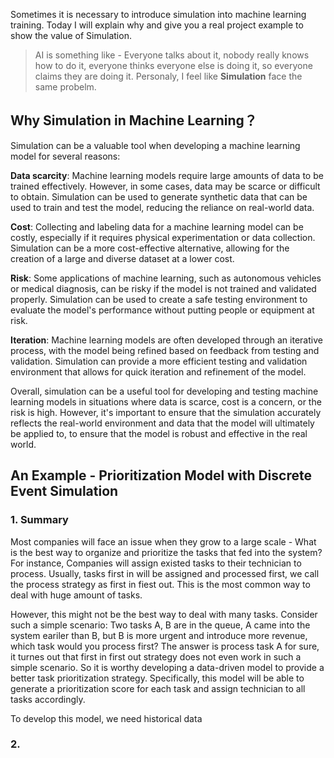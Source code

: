 Sometimes it is necessary to introduce simulation into machine learning training. 
Today I will explain why and give you a real project example to show the value of Simulation.
> AI is something like - Everyone talks about it, nobody really knows how to do it, everyone thinks everyone else is doing it, so everyone claims they are doing it.
> Personaly, I feel like **Simulation** face the same probelm.


## Why Simulation in Machine Learning？
Simulation can be a valuable tool when developing a machine learning model for several reasons:

**Data scarcity**: Machine learning models require large amounts of data to be trained effectively. 
However, in some cases, data may be scarce or difficult to obtain. 
Simulation can be used to generate synthetic data that can be used to train and test the model, 
reducing the reliance on real-world data.

**Cost**: Collecting and labeling data for a machine learning model can be costly, 
especially if it requires physical experimentation or data collection. 
Simulation can be a more cost-effective alternative, 
allowing for the creation of a large and diverse dataset at a lower cost.

**Risk**: Some applications of machine learning, such as autonomous vehicles or medical diagnosis, 
can be risky if the model is not trained and validated properly. 
Simulation can be used to create a safe testing environment to evaluate the model's performance without putting people or equipment at risk.

**Iteration**: Machine learning models are often developed through an iterative process, 
with the model being refined based on feedback from testing and validation. 
Simulation can provide a more efficient testing and validation environment that allows for quick iteration and refinement of the model.

Overall, simulation can be a useful tool for developing and testing machine learning models in situations where data is scarce, cost is a concern, 
or the risk is high. However, it's important to ensure that the simulation accurately reflects the real-world environment and data 
that the model will ultimately be applied to, to ensure that the model is robust and effective in the real world.

## An Example - Prioritization Model with Discrete Event Simulation
### 1. Summary
Most companies will face an issue when they grow to a large scale - What is the best way to organize and prioritize the tasks that fed into the system? 
For instance, Companies will assign existed tasks to their technician to process. Usually, tasks first in will be assigned and processed first, 
we call the process strategy as first in fiest out. This is the most common way to deal with huge amount of tasks.

However, this might not be the best way to deal with many tasks. Consider such a simple scenario: Two tasks A, B are in the queue, A came into the system eariler than B,
but B is more urgent and introduce more revenue, which task would you process first? The answer is process task A for sure, 
it turnes out that first in first out strategy does not even work in such a simple scenario. 
So it is worthy developing a data-driven model to provide a better task prioritization strategy. 
Specifically, this model will be able to generate a prioritization score for each task and assign technician to all tasks accordingly.

To develop this model, we need historical data

### 2. 
